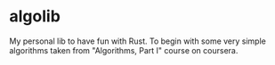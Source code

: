 # algolib
My personal lib to have fun with Rust.
To begin with some very simple algorithms taken from "Algorithms, Part I" course on coursera.
